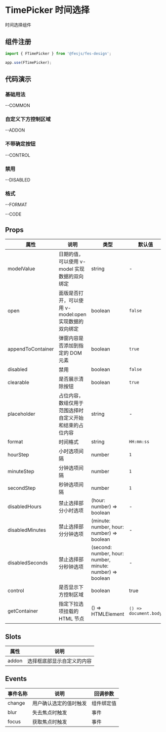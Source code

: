# TimePicker 时间选择

时间选择组件

## 组件注册

```js
import { FTimePicker } from '@fesjs/fes-design';

app.use(FTimePicker);
```

## 代码演示

### 基础用法


--COMMON

### 自定义下方控制区域


--ADDON

### 不带确定按钮


--CONTROL

### 禁用


--DISABLED

### 格式


--FORMAT

--CODE

## Props

| 属性              | 说明                                                     | 类型                                   | 默认值                |
| ----------------- | -------------------------------------------------------- | -------------------------------------- | --------------------- |
| modelValue        | 日期的值，可以使用 v-model 实现数据的双向绑定            | string                                 | -                     |
| open              | 面版是否打开，可以使用 v-model:open 实现数据的双向绑定   | boolean                                | `false`               |
| appendToContainer | 弹窗内容是否添加到指定的 DOM 元素                        | boolean                                | `true`                |
| disabled          | 禁用                                                     | boolean                                | `false`               |
| clearable         | 是否展示清除按钮                                         | boolean                                | `true`                |
| placeholder       | 占位内容，数组仅用于范围选择时自定义开始和结束的占位内容 | string                                 | -                     |
| format            | 时间格式                                                 | string                                 | `HH:mm:ss`            |
| hourStep          | 小时选项间隔                                             | number                                 | `1`                   |
| minuteStep        | 分钟选项间隔                                             | number                                 | `1`                   |
| secondStep        | 秒钟选项间隔                                             | number                                 | `1`                   |
| disabledHours   | 禁止选择部分小时选项                                     | (hour: number) => boolean                                 | -          |
| disabledMinutes | 禁止选择部分分钟选项                                     | (minute: number, hour: number) => boolean                 | -          |
| disabledSeconds | 禁止选择部分秒钟选项                                     | (second: number, hour: number, minute: number) => boolean | -          |
| control         | 是否显示下方控制区域                                     | boolean                                | true       |
| getContainer | 指定下拉选项挂载的 HTML 节点  | () => HTMLElement |   `() => document.body` |

## Slots

| 属性  | 说明                       |
| ----- | -------------------------- |
| addon | 选择框底部显示自定义的内容 |

## Events

| 事件名称 | 说明                   | 回调参数   |
| -------- | ---------------------- | ---------- |
| change   | 用户确认选定的值时触发 | 组件绑定值 |
| blur     | 失去焦点时触发         | 事件       |
| focus    | 获取焦点时触发         | 事件       |
